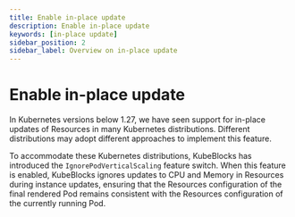 ```yaml
---
title: Enable in-place update
description: Enable in-place update
keywords: [in-place update]
sidebar_position: 2
sidebar_label: Overview on in-place update
---
```


# Enable in-place update

In Kubernetes versions below 1.27, we have seen support for in-place updates of Resources in many Kubernetes distributions. Different distributions may adopt different approaches to implement this feature.

To accommodate these Kubernetes distributions, KubeBlocks has introduced the `IgnorePodVerticalScaling` feature switch. When this feature is enabled, KubeBlocks ignores updates to CPU and Memory in Resources during instance updates, ensuring that the Resources configuration of the final rendered Pod remains consistent with the Resources configuration of the currently running Pod.
